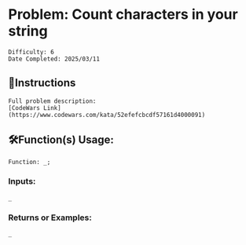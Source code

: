 # Problem: Count characters in your string
	Difficulty: 6
	Date Completed: 2025/03/11
## 📜Instructions
	Full problem description:
	[CodeWars Link](https://www.codewars.com/kata/52efefcbcdf57161d4000091)
## 🛠Function(s) Usage:
	Function: _;
### Inputs:
	_
### Returns or Examples:
    _
